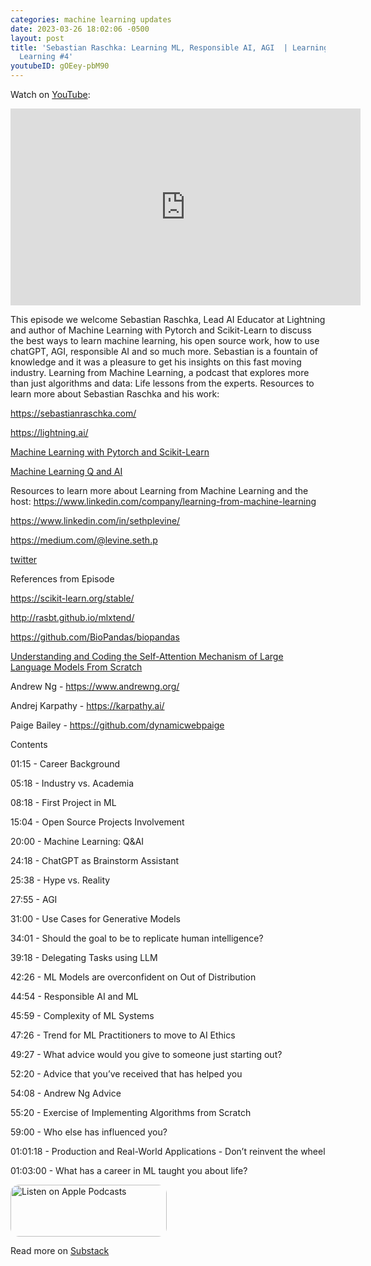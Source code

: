 ```yaml
---
categories: machine learning updates
date: 2023-03-26 18:02:06 -0500
layout: post
title: 'Sebastian Raschka: Learning ML, Responsible AI, AGI  | Learning from Machine
  Learning #4'
youtubeID: gOEey-pbM90
---
```

Watch on [YouTube](https://www.youtube.com/watch?v=gOEey-pbM90):
<iframe width="560" height="315" src="https://www.youtube.com/embed/gOEey-pbM90" title="YouTube video player" frameborder="0" allow="accelerometer; autoplay; clipboard-write; encrypted-media; gyroscope; picture-in-picture; web-share" allowfullscreen></iframe>

<p>This episode we welcome Sebastian Raschka, Lead AI Educator at Lightning and author of Machine Learning with Pytorch and Scikit-Learn to discuss the best ways to learn machine learning, his open source work, how to use chatGPT, AGI, responsible AI and so much more. Sebastian is a fountain of knowledge and it was a pleasure to get his insights on this fast moving industry. Learning from Machine Learning, a podcast that explores more than just algorithms and data: Life lessons from the experts. Resources to learn more about Sebastian Raschka and his work:</p><p><a href="https://sebastianraschka.com/">https://sebastianraschka.com/</a></p><p><a href="https://lightning.ai/">https://lightning.ai/</a></p><p><a href="https://amzn.to/3z9H88Y">Machine Learning with Pytorch and Scikit-Learn</a></p><p><a href="https://leanpub.com/machine-learning-q-and-ai/">Machine Learning Q and AI</a></p><p>Resources to learn more about Learning from Machine Learning and the host: <a href="https://www.linkedin.com/company/learning-from-machine-learning">https://www.linkedin.com/company/learning-from-machine-learning</a></p><p><a href="https://www.linkedin.com/in/sethplevine/">https://www.linkedin.com/in/sethplevine/</a></p><p><a href="https://medium.com/@levine.seth.p">https://medium.com/@levine.seth.p</a></p><p><a href="https://twitter.com/NLP_nerd">twitter</a></p><p>References from Episode</p><p><a href="https://scikit-learn.org/stable/">https://scikit-learn.org/stable/</a></p><p><a href="http://rasbt.github.io/mlxtend/">http://rasbt.github.io/mlxtend/</a></p><p><a href="https://github.com/BioPandas/biopandas">https://github.com/BioPandas/biopandas</a></p><p><a href="https://sebastianraschka.com/blog/2023/self-attention-from-scratch.html">Understanding and Coding the Self-Attention Mechanism of Large Language Models From Scratch</a></p><p>Andrew Ng - <a href="https://www.andrewng.org/">https://www.andrewng.org/</a></p><p>Andrej Karpathy - <a href="https://karpathy.ai/">https://karpathy.ai/</a></p><p>Paige Bailey - <a href="https://github.com/dynamicwebpaige">https://github.com/dynamicwebpaige</a></p><p></p><p>Contents</p><p>01:15 - Career Background</p><p>05:18 - Industry vs. Academia</p><p>08:18 - First Project in ML</p><p>15:04 - Open Source Projects Involvement</p><p>20:00 - Machine Learning: Q&amp;AI</p><p>24:18 - ChatGPT as Brainstorm Assistant</p><p>25:38 - Hype vs. Reality</p><p>27:55 - AGI</p><p>31:00 - Use Cases for Generative Models</p><p>34:01 - Should the goal to be to replicate human intelligence?</p><p>39:18 - Delegating Tasks using LLM</p><p>42:26 - ML Models are overconfident on Out of Distribution</p><p>44:54 - Responsible AI and ML</p><p>45:59 - Complexity of ML Systems</p><p>47:26 - Trend for ML Practitioners to move to AI Ethics</p><p>49:27 - What advice would you give to someone just starting out?</p><p>52:20 - Advice that you’ve received that has helped you</p><p>54:08 - Andrew Ng Advice</p><p>55:20 - Exercise of Implementing Algorithms from Scratch</p><p>59:00 - Who else has influenced you?</p><p>01:01:18 - Production and Real-World Applications - Don’t reinvent the wheel</p><p>01:03:00 - What has a career in ML taught you about life?</p>

<a href="https://podcasts.apple.com/us/podcast/learning-from-machine-learning/id1663925230?itsct=podcast_box_badge&amp;itscg=30200&amp;ls=1" style="display: inline-block; overflow: hidden; border-radius: 13px; width: 250px; height: 83px;"><img src="https://tools.applemediaservices.com/api/badges/listen-on-apple-podcasts/badge/en-us?size=250x83&amp;releaseDate=1673288700" alt="Listen on Apple Podcasts" style="border-radius: 13px; width: 250px; height: 83px;"></a>

Read more on [Substack](https://mindfulmachines.substack.com/p/sebastian-raschka-learning-ml-responsible-b74)